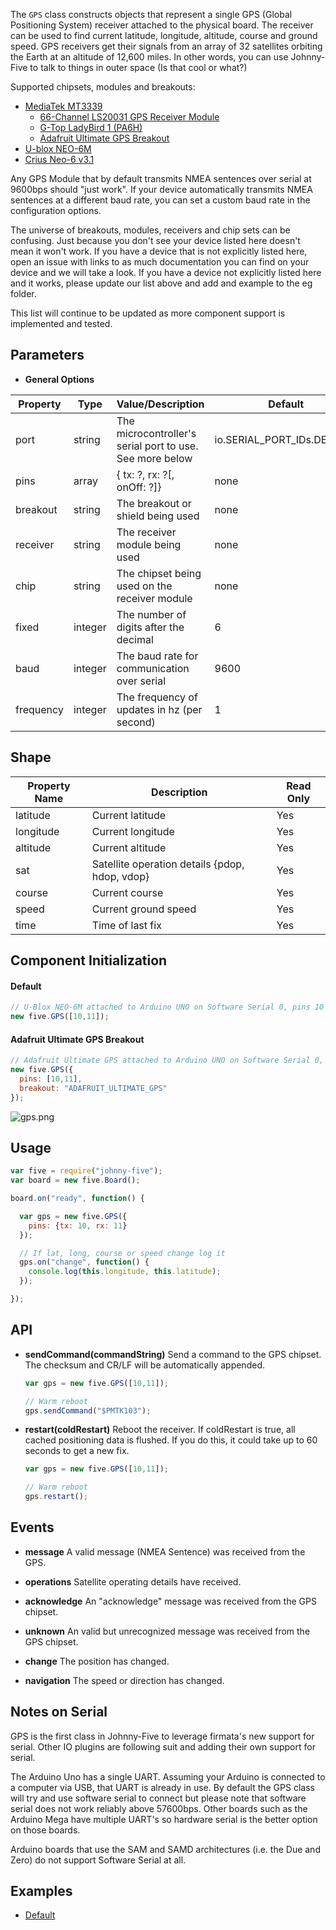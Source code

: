 The `GPS` class constructs objects that represent a single GPS (Global Positioning System) receiver attached to the physical board. The receiver can be used to find current latitude, longitude, altitude, course and ground speed. GPS receivers get their signals from an array of 32 satellites orbiting the Earth at an altitude of 12,600 miles. In other words, you can use Johnny-Five to talk to things in outer space (Is that cool or what?)

Supported chipsets, modules and breakouts:

- [MediaTek MT3339](http://www.mediatek.com/en/products/connectivity/gps/mt3339)
  - [66-Channel LS20031 GPS Receiver Module](https://www.pololu.com/product/2138)
  - [G-Top LadyBird 1 (PA6H)](http://www.gtop-tech.com/en/product/LadyBird-1-PA6H/MT3339_GPS_Module_04.html)
  - [Adafruit Ultimate GPS Breakout](https://www.adafruit.com/products/746)
- [U-blox NEO-6M](https://www.u-blox.com/en/product/neo-6-series)
 - [Crius Neo-6 v3.1](http://www.ebay.com/itm/like/281357870575?ul_noapp=true&chn=ps&lpid=82)

Any GPS Module that by default transmits NMEA sentences over serial at 9600bps should "just work". If your device automatically transmits NMEA sentences at a different baud rate, you can set a custom baud rate in the configuration options.

The universe of breakouts, modules, receivers and chip sets can be confusing. Just because you don't see your device listed here doesn't mean it won't work. If you have a device that is not explicitly listed here, open an issue with links to as much documentation you can find on your device and we will take a look. If you have a device not explicitly listed here and it works, please update our list above and add and example to the eg folder.

This list will continue to be updated as more component support is implemented and tested.

## Parameters

- **General Options**

| Property | Type   | Value/Description                              | Default   | Required |
|----------|--------|------------------------------------------------|-----------|----------|
| port | string | The microcontroller's serial port to use. See more below | io.SERIAL_PORT_IDs.DEFAULT | no |
| pins | array | { tx: ?, rx: ?[, onOff: ?]} | none | no |
| breakout | string | The breakout or shield being used | none | no |
| receiver | string | The receiver module being used | none | no |
| chip | string | The chipset being used on the receiver module | none | no |
| fixed | integer | The number of digits after the decimal | 6 | no |
| baud | integer | The baud rate for communication over serial | 9600 | no |
| frequency | integer | The frequency of updates in hz (per second) | 1 | no |

## Shape

| Property Name | Description | Read Only |
|---------------| ----------- | ----------|
| latitude | Current latitude | Yes |
| longitude | Current longitude | Yes |
| altitude | Current altitude | Yes |
| sat | Satellite operation details {pdop, hdop, vdop} | Yes |
| course | Current course | Yes |
| speed | Current ground speed | Yes |
| time | Time of last fix | Yes |

## Component Initialization

#### Default

```js
// U-Blox NEO-6M attached to Arduino UNO on Software Serial 0, pins 10 and 11
new five.GPS([10,11]);
```

#### Adafruit Ultimate GPS Breakout

```js
// Adafruit Ultimate GPS attached to Arduino UNO on Software Serial 0, pins 10 and 11
new five.GPS({
  pins: [10,11],
  breakout: "ADAFRUIT_ULTIMATE_GPS"
});
```

![gps.png](https://raw.githubusercontent.com/rwaldron/johnny-five/master/docs/breadboard/gps.png)

## Usage

```js
var five = require("johnny-five");
var board = new five.Board();

board.on("ready", function() {

  var gps = new five.GPS({
    pins: {tx: 10, rx: 11}
  });

  // If lat, long, course or speed change log it
  gps.on("change", function() {
    console.log(this.longitude, this.latitude);
  });

});
```

## API

- **sendCommand(commandString)** Send a command to the GPS chipset. The checksum and CR/LF will be automatically appended.

  ``` js
  var gps = new five.GPS([10,11]);

  // Warm reboot
  gps.sendCommand("$PMTK103");
  ```

- **restart(coldRestart)** Reboot the receiver. If coldRestart is true, all cached positioning data is flushed. If you do this, it could take up to 60 seconds to get a new fix.

  ``` js
  var gps = new five.GPS([10,11]);

  // Warm reboot
  gps.restart();
  ```

## Events

- **message** A valid message (NMEA Sentence) was received from the GPS.

- **operations** Satellite operating details have received.

- **acknowledge** An "acknowledge" message was received from the GPS chipset.

- **unknown** An valid but unrecognized message was received from the GPS chipset.

- **change** The position has changed.

- **navigation** The speed or direction has changed.

## Notes on Serial

GPS is the first class in Johnny-Five to leverage firmata's new support for serial. Other IO plugins are following suit and adding their own support for serial.

The Arduino Uno has a single UART. Assuming your Arduino is connected to a computer via USB, that UART is already in use. By default the GPS class will try and use software serial to connect but please note that software serial does not work reliably above 57600bps. Other boards such as the Arduino Mega have multiple UART's so hardware serial is the better option on those boards.

Arduino boards that use the SAM and SAMD architectures (i.e. the Due and Zero) do not support Software Serial at all.

<!--remove-start-->

## Examples

- [Default](https://github.com/rwaldron/johnny-five/blob/master/docs/gps.md)

<!--remove-end-->
